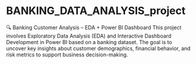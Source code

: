 # BANKING_DATA_ANALYSIS_project
🔍 Banking Customer Analysis – EDA + Power BI Dashboard This project involves Exploratory Data Analysis (EDA) and Interactive Dashboard Development in Power BI based on a banking dataset. The goal is to uncover key insights about customer demographics, financial behavior, and risk metrics to support business decision-making.
